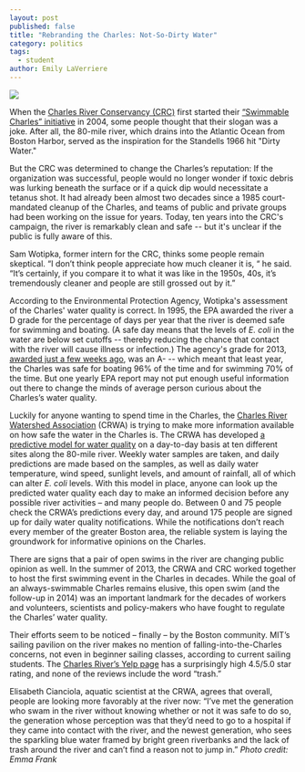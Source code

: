 ```yaml
---
layout: post
published: false
title: "Rebranding the Charles: Not-So-Dirty Water"
category: politics
tags: 
  - student
author: Emily LaVerriere
---
```


![](http://i.imgur.com/7X2jvJ9.jpg)

When the [Charles River Conservancy (CRC)](http://www.thecharles.org/) first started their [“Swimmable Charles” initiative](http://www.thecharles.org/projects-and-programs/swimmable-charles/) in 2004, some people thought that their slogan was a joke. After all, the 80-mile river, which drains into the Atlantic Ocean from Boston Harbor, served as the inspiration for the Standells 1966 hit "Dirty Water." 

But the CRC was determined to change the Charles’s reputation: If the organization was successful, people would no longer wonder if toxic debris was lurking beneath the surface or if a quick dip would necessitate a tetanus shot. It had already been almost two decades since a 1985 court-mandated cleanup of the Charles, and teams of public and private groups had been working on the issue for years. Today, ten years into the CRC's campaign, the river is remarkably clean and safe -- but it's unclear if the public is fully aware of this.

Sam Wotipka, former intern for the CRC, thinks some people remain skeptical. “I don’t think people appreciate how much cleaner it is, “ he said. “It’s certainly, if you compare it to what it was like in the 1950s, 40s, it’s tremendously cleaner and people are still grossed out by it.” 

According to the Environmental Protection Agency, Wotipka's assessment of the Charles' water quality is correct. In 1995, the EPA awarded the river a D grade for the percentage of days per year that the river is deemed safe for swimming and boating. (A safe day means that the levels of _E. coli_ in the water are below set cutoffs -- thereby reducing the chance that contact with the river will cause illness or infection.) The agency's grade for 2013, [awarded just a few weeks ago](http://www.epa.gov/region1/charles/reportcards.html), was an A- -- which meant that least year, the Charles was safe for boating 96% of the time and for swimming 70% of the time. But one yearly EPA report may not put enough useful information out there to change the minds of average person curious about the Charles’s water quality.

Luckily for anyone wanting to spend time in the Charles, the [Charles River Watershed Association](http://www.crwa.org/) (CRWA) is trying to make more information available on how safe the water in the Charles is. The CRWA has developed [a predictive model for water quality](http://www.crwa.org/fieldscience/water-quality-notification) on a day-to-day basis at ten different sites along the 80-mile river. Weekly water samples are taken, and daily predictions are made based on the samples, as well as daily water temperature, wind speed, sunlight levels, and amount of rainfall, all of which can alter _E. coli_ levels. With this model in place, anyone can look up the predicted water quality each day to make an informed decision before any possible river activities – and many people do. Between 0 and 75 people check the CRWA’s predictions every day, and around 175 people are signed up for daily water quality notifications. While the notifications don’t reach every member of the greater Boston area, the reliable system is laying the groundwork for informative opinions on the Charles. 

There are signs that a pair of open swims in the river are changing public opinion as well. In the summer of 2013, the CRWA and CRC worked together to host the first swimming event in the Charles in decades. While the goal of an always-swimmable Charles remains elusive, this open swim (and the follow-up in 2014) was an important landmark for the decades of workers and volunteers, scientists and policy-makers who have fought to regulate the Charles’ water quality. 

Their efforts seem to be noticed – finally – by the Boston community. MIT’s sailing pavilion on the river makes no mention of falling-into-the-Charles concerns, not even in beginner sailing classes, according to current sailing students. The [Charles River’s Yelp page](http://www.yelp.com/biz/the-charles-river-boston) has a surprisingly high 4.5/5.0 star rating, and none of the reviews include the word “trash.” 

Elisabeth Cianciola, aquatic scientist at the CRWA, agrees that overall, people are looking more favorably at the river now: “I’ve met the generation who swam in the river without knowing whether or not it was safe to do so, the generation whose perception was that they’d need to go to a hospital if they came into contact with the river, and the newest generation, who sees the sparkling blue water framed by bright green riverbanks and the lack of trash around the river and can’t find a reason not to jump in.”
_Photo credit: Emma Frank_